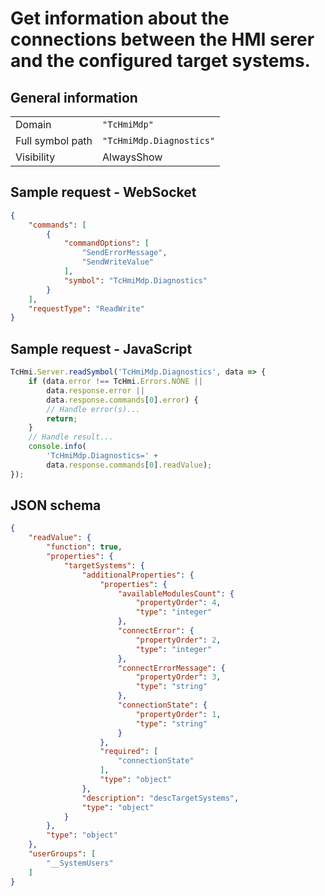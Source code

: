 # Get information about the connections between the HMI serer and the configured target systems.

## General information

|  |  |
| - | - |
| Domain | `"TcHmiMdp"` |
| Full symbol path | `"TcHmiMdp.Diagnostics"` |
| Visibility | AlwaysShow |

## Sample request - WebSocket

```json
{
    "commands": [
        {
            "commandOptions": [
                "SendErrorMessage",
                "SendWriteValue"
            ],
            "symbol": "TcHmiMdp.Diagnostics"
        }
    ],
    "requestType": "ReadWrite"
}
```

## Sample request - JavaScript

```javascript
TcHmi.Server.readSymbol('TcHmiMdp.Diagnostics', data => {
    if (data.error !== TcHmi.Errors.NONE ||
        data.response.error ||
        data.response.commands[0].error) {
        // Handle error(s)...
        return;
    }
    // Handle result...
    console.info(
        'TcHmiMdp.Diagnostics=' +
        data.response.commands[0].readValue);
});
```

## JSON schema

```json
{
    "readValue": {
        "function": true,
        "properties": {
            "targetSystems": {
                "additionalProperties": {
                    "properties": {
                        "availableModulesCount": {
                            "propertyOrder": 4,
                            "type": "integer"
                        },
                        "connectError": {
                            "propertyOrder": 2,
                            "type": "integer"
                        },
                        "connectErrorMessage": {
                            "propertyOrder": 3,
                            "type": "string"
                        },
                        "connectionState": {
                            "propertyOrder": 1,
                            "type": "string"
                        }
                    },
                    "required": [
                        "connectionState"
                    ],
                    "type": "object"
                },
                "description": "descTargetSystems",
                "type": "object"
            }
        },
        "type": "object"
    },
    "userGroups": [
        "__SystemUsers"
    ]
}
```
